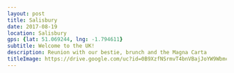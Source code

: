 ```yaml
---
layout: post
title: Salisbury
date: 2017-08-19
location: Salisbury
gps: {lat: 51.069244, lng: -1.794611}
subtitle: Welcome to the UK!
description: Reunion with our bestie, brunch and the Magna Carta
titleImage: https://drive.google.com/uc?id=0B9XzfNSrmvT4bnVBajJoYW9Wbmc
---
```

